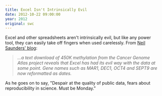 ```yaml
---
title: Excel Isn't Intrinsically Evil
date: 2012-10-22 09:00:00
year: 2012
original: swc
---
```


<p>Excel and other spreadsheets aren't intrinsically evil, but like any power tool, they can easily take off fingers when used carelessly. From <a href="http://nsaunders.wordpress.com/2012/10/22/gene-name-errors-and-excel-lessons-not-learned/">Neil Saunders' blog</a>:</p>
<blockquote><em>…a text download of 450K methylation from the Cancer Genome Atlas project reveals that Excel has had its evil way with the data at some point. Gene names such as MAR1, DEC1, OCT4 and SEPT9 are now reformatted as dates.</em></blockquote>
<p>As he goes on to say, "Despair at the quality of public data, fears about reproducibility in science. Must be Monday."</p>

